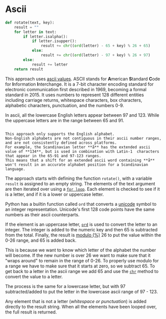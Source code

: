 # Ascii

```python
def rotate(text, key):
    result = ""
    for letter in text:
        if letter.isalpha():
            if letter.isupper():
                result += chr((ord(letter) - 65 + key) % 26 + 65)
            else:
                result += chr((ord(letter) - 97 + key) % 26 + 97)
        else:
            result += letter
    return result
```

This approach uses [ascii values][ascii].
ASCII stands for **A**merican **S**tandard **C**ode for **I**nformation **I**nterchange.
It is a 7-bit character encoding standard for electronic communication first described in 1969, becoming a formal standard in 2015.
It uses numbers to represent 128 different entities including carriage returns, whitespace characters, box characters, alphabetic characters, punctuation, and the numbers 0-9.

In ascii, all the lowercase English letters appear between 97 and 123.
While the uppercase letters are in the range between 65 and 91.

~~~~exercism/caution

This approach only supports the English alphabet.
Non-English alphabets are not contiguous in their ascii number ranges, and are not consistently defined across platforms.
For example, the Scandinavian letter **å** has the extended ascii value of **134**, but is used in combination with Latin-1  characters that appear in the 65-91 and 97-123 ranges.
This means that a shift for an extended ascii word containing **å** won't result in an accurate alphabet position for a Scandinavian language.

~~~~

The approach starts with defining the function `rotate()`, with a variable `result` is assigned to an empty string.
The elements of the text argument are then iterated over using a [`for loop`][for-loop].
Each element is checked to see if it is a letter, and if it is a lower or uppercase letter.

Python has a builtin function called `ord` that converts a [unicode][unicode] symbol to an integer representation.
Unicode's first 128 code points have the same numbers as their ascii counterparts.

If the element is an uppercase letter, [`ord`][ord] is used to convert the letter to an integer.
The integer is added to the numeric key and then 65 is subtracted from the total.
Finally, the result is [modulo (%)][modulo] 26 to put the value within the 0-26 range, and 65 is added back.

This is because we want to know which letter of the alphabet the number will become.
If the new number is over 26 we want to make sure that it "wraps around" to remain in the range of 0-26.
To properly use modulo for a range we have to make sure that it starts at zero, so we subtract 65.
To get back to a letter in the ascii range we add 65 and use the [`chr`][chr] method to convert the value to a letter.

The process is the same for a lowercase letter, but with 97 subtracted/added to put the letter in the lowercase ascii range of 97 - 123.

Any element that is not a letter (_whitespace or punctuation_) is added directly to the result string.
When all the elements have been looped over, the full result is returned.

[ascii]: https://en.wikipedia.org/wiki/ASCII
[chr]: https://docs.python.org/3/library/functions.html#chr
[for-loop]: https://realpython.com/python-for-loop/
[modulo]: https://realpython.com/python-modulo-operator/
[ord]: https://docs.python.org/3/library/functions.html#ord
[unicode]: https://en.wikipedia.org/wiki/Unicode

